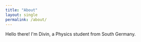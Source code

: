 ```yaml
---
title: "About"
layout: single
permalink: /about/
---
```


Hello there! I'm Divin, a Physics student from South Germany.